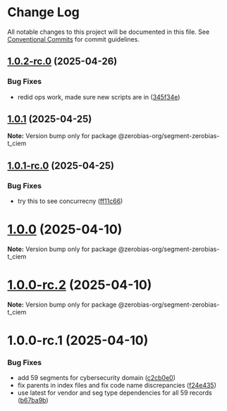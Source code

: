 # Change Log

All notable changes to this project will be documented in this file.
See [Conventional Commits](https://conventionalcommits.org) for commit guidelines.

## [1.0.2-rc.0](https://github.com/zerobias-org/segment/compare/@zerobias-org/segment-zerobias-t_ciem@1.0.1...@zerobias-org/segment-zerobias-t_ciem@1.0.2-rc.0) (2025-04-26)


### Bug Fixes

* redid ops work, made sure new scripts are in ([345f34e](https://github.com/zerobias-org/segment/commit/345f34ec926029dc141943b3e321676adb4a2888))





## [1.0.1](https://github.com/zerobias-org/segment/compare/@zerobias-org/segment-zerobias-t_ciem@1.0.1-rc.0...@zerobias-org/segment-zerobias-t_ciem@1.0.1) (2025-04-25)

**Note:** Version bump only for package @zerobias-org/segment-zerobias-t_ciem





## [1.0.1-rc.0](https://github.com/zerobias-org/segment/compare/@zerobias-org/segment-zerobias-t_ciem@1.0.0...@zerobias-org/segment-zerobias-t_ciem@1.0.1-rc.0) (2025-04-25)


### Bug Fixes

* try this to see concurrecny ([ff11c66](https://github.com/zerobias-org/segment/commit/ff11c66d67cb9f185098fd640d4139178d29ae22))





# [1.0.0](https://github.com/zerobias-org/segment/compare/@zerobias-org/segment-zerobias-t_ciem@1.0.0-rc.2...@zerobias-org/segment-zerobias-t_ciem@1.0.0) (2025-04-10)

**Note:** Version bump only for package @zerobias-org/segment-zerobias-t_ciem





# [1.0.0-rc.2](https://github.com/zerobias-org/segment/compare/@zerobias-org/segment-zerobias-t_ciem@1.0.0-rc.1...@zerobias-org/segment-zerobias-t_ciem@1.0.0-rc.2) (2025-04-10)

**Note:** Version bump only for package @zerobias-org/segment-zerobias-t_ciem





# 1.0.0-rc.1 (2025-04-10)


### Bug Fixes

* add 59 segments for cybersecurity domain ([c2cb0e0](https://github.com/zerobias-org/segment/commit/c2cb0e0c1f1eabb51d7f5a6ae6db98c1516fcdbe))
* fix parents in index files and fix code name discrepancies ([f24e435](https://github.com/zerobias-org/segment/commit/f24e4352453caaa05074cc6bb66ee8ed21a4f11d))
* use latest for vendor and seg type dependencies for all 59 records ([b67ba9b](https://github.com/zerobias-org/segment/commit/b67ba9bed7a90fad3b084161ebc603b5b35214b8))
